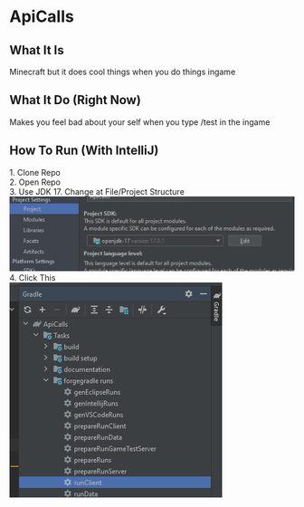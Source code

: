<h1>ApiCalls</h1>

<h2>What It Is</h2>
Minecraft but it does cool things when you do things ingame

<h2>What It Do (Right Now)</h2>
Makes you feel bad about your self when you type /test in the ingame

<h2>How To Run (With IntelliJ)</h2>
1. Clone Repo
<br>
2. Open Repo
<br>
3. Use JDK 17. Change at File/Project Structure
<br>
<img src="img/JDK.png" />
<br>
4. Click This
<br>
<img src="img/Run.png">